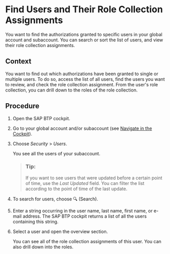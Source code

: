 <!-- loio870533ef7dd342fc96170e960fa34291 -->

<link rel="stylesheet" type="text/css" href="../css/sap-icons.css"/>

# Find Users and Their Role Collection Assignments

You want to find the authorizations granted to specific users in your global account and subaccount. You can search or sort the list of users, and view their role collection assignments.



## Context

You want to find out which authorizations have been granted to single or multiple users. To do so, access the list of all users, find the users you want to review, and check the role collection assignment. From the user's role collection, you can drill down to the roles of the role collection.



## Procedure

1.  Open the SAP BTP cockpit.

2.  Go to your global account and/or subaccount \(see [Navigate in the Cockpit](navigate-in-the-cockpit-0874895.md)\).

3.  Choose *Security* \> *Users*.

    You see all the users of your subaccount.

    > ### Tip:  
    > If you want to see users that were updated before a certain point of time, use the *Last Updated* field. You can filter the list according to the point of time of the last update.

4.  To search for users, choose :mag: \(Search\).

5.  Enter a string occurring in the user name, last name, first name, or e-mail address. The SAP BTP cockpit returns a list of all the users containing this string.

6.  Select a user and open the overview section.

    You can see all of the role collection assignments of this user. You can also drill down into the roles.


